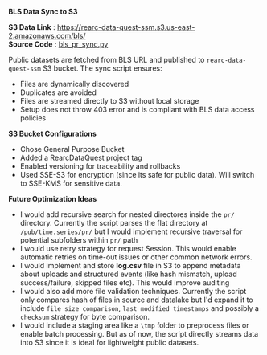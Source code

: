 **BLS Data Sync to S3**

**S3 Data Link** : https://rearc-data-quest-ssm.s3.us-east-2.amazonaws.com/bls/  
**Source Code** : [bls_pr_sync.py](https://github.com/sumashruthika/rearc-data-quest/blob/main/part1-bls-sync/bls_pr_sync.py)

Public datasets are fetched from BLS URL and published to `rearc-data-quest-ssm` S3 bucket. The sync script ensures:
- Files are dynamically discovered
- Duplicates are avoided
- Files are streamed directly to S3 without local storage
- Setup does not throw 403 error and is compliant with BLS data access policies

**S3 Bucket Configurations**
- Chose General Purpose Bucket
- Added a RearcDataQuest project tag
- Enabled versioning for traceability and rollbacks
- Used SSE-S3 for encryption (since its safe for public data). Will switch to SSE-KMS for sensitive data.

**Future Optimization Ideas**
- I would add recursive search for nested directores inside the `pr/` directory. Currently the script parses the flat directory at `/pub/time.series/pr/` but I would implement recursive traversal for potential subfolders within `pr/` path
- I would use retry strategy for request Session. This would enable automatic retries on time-out issues or other common network errors.
- I would implement and store **log.csv** file in S3 to append metadata about uploads and structured events (like hash mismatch, upload success/failure, skipped files etc). This would improve auditing
- I would also add more file validation techniques. Currently the script only compares hash of files in source and datalake but I'd expand it to include `file size comparison`, `last modified timestamps` and possibly a `checksum` strategy for byte comparison.
- I would include a staging area like a `\tmp` folder to preprocess files or enable batch processing. But as of now, the script directly streams data into S3 since it is ideal for lightweight public datasets. 
  
